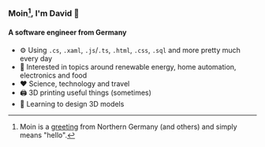 ### Moin[^1], I'm David 👋

#### A software engineer from Germany

- ⚙️ Using `.cs`, `.xaml`, `.js`/`.ts`, `.html`, `.css`, `.sql` and more pretty much every day
- 🧐 Interested in topics around renewable energy, home automation, electronics and food
- ❤️ Science, technology and travel
- 🖨️ 3D printing useful things (sometimes)
- 🌱 Learning to design 3D models

[^1]: Moin is a [greeting](https://en.wiktionary.org/wiki/moin#German) from Northern Germany (and others) and simply means "hello".
